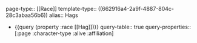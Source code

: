 page-type:: [[Race]]
template-type:: ((662916a4-2a9f-4887-804c-28c3abaa56b6))
alias:: Hags

- {{query (property :race [[Hag]])}}
  query-table:: true
  query-properties:: [:page :character-type :alive :affiliation]
